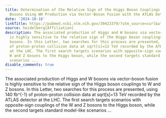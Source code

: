 ```yaml
---
title: Determination of the Relative Sign of the Higgs Boson Couplings to W and Z
  Bosons Using WH Production via Vector-Boson Fusion with the ATLAS Detector
date: '2024-10-18'
linkTitle: https://pubmed.ncbi.nlm.nih.gov/39423379/?utm_source=curl&utm_medium=rss&utm_campaign=pubmed-2&utm_content=1FakS-2QOkCT8HsMOQP1bCRQ4YzyumYOmxmF0moLsQ3dFB1E9V&fc=20220326224207&ff=20241018203119&v=2.18.0.post9+e462414
source: heidelberg[Affiliation]
description: The associated production of Higgs and W bosons via vector-boson fusion
  is highly sensitive to the relative sign of the Higgs boson couplings to W and Z
  bosons. In this Letter, two searches for this process are presented, using 140 fb^{-1}
  of proton-proton collision data at sqrt[s]=13 TeV recorded by the ATLAS detector
  at the LHC. The first search targets scenarios with opposite-sign couplings of the
  W and Z bosons to the Higgs boson, while the second targets standard model-like
  scenarios ...
disable_comments: true
---
```

The associated production of Higgs and W bosons via vector-boson fusion is highly sensitive to the relative sign of the Higgs boson couplings to W and Z bosons. In this Letter, two searches for this process are presented, using 140 fb^{-1} of proton-proton collision data at sqrt[s]=13 TeV recorded by the ATLAS detector at the LHC. The first search targets scenarios with opposite-sign couplings of the W and Z bosons to the Higgs boson, while the second targets standard model-like scenarios ...